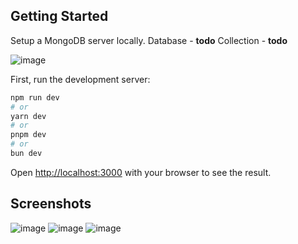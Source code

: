 
## Getting Started

Setup a MongoDB server locally.
Database  - **todo**
Collection - **todo**

![image](https://github.com/kamakshyan/todo/assets/91257779/13637439-104d-4ad9-9a6f-0aec66d8e380)



First, run the development server:

```bash
npm run dev
# or
yarn dev
# or
pnpm dev
# or
bun dev
```

Open [http://localhost:3000](http://localhost:3000) with your browser to see the result.

## Screenshots
![image](https://github.com/kamakshyan/todo/assets/91257779/19163e8b-2317-4e14-9a73-341eea610bc9)
![image](https://github.com/kamakshyan/todo/assets/91257779/cfb22620-ffdc-496b-b7aa-c499cf5a8ee0)
![image](https://github.com/kamakshyan/todo/assets/91257779/a2cd29a4-f220-44fd-a646-03d3fb8b6b0c)




